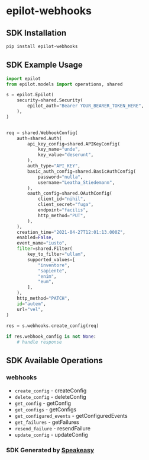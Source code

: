 # epilot-webhooks

<!-- Start SDK Installation -->
## SDK Installation

```bash
pip install epilot-webhooks
```
<!-- End SDK Installation -->

## SDK Example Usage
<!-- Start SDK Example Usage -->
```python
import epilot
from epilot.models import operations, shared

s = epilot.Epilot(
    security=shared.Security(
        epilot_auth="Bearer YOUR_BEARER_TOKEN_HERE",
    ),
)


req = shared.WebhookConfig(
    auth=shared.Auth(
        api_key_config=shared.APIKeyConfig(
            key_name="unde",
            key_value="deserunt",
        ),
        auth_type="API_KEY",
        basic_auth_config=shared.BasicAuthConfig(
            password="nulla",
            username="Leatha_Stiedemann",
        ),
        oauth_config=shared.OAuthConfig(
            client_id="nihil",
            client_secret="fuga",
            endpoint="facilis",
            http_method="PUT",
        ),
    ),
    creation_time="2021-04-27T12:01:13.000Z",
    enabled=False,
    event_name="iusto",
    filter=shared.Filter(
        key_to_filter="ullam",
        supported_values=[
            "inventore",
            "sapiente",
            "enim",
            "eum",
        ],
    ),
    http_method="PATCH",
    id="autem",
    url="vel",
)
    
res = s.webhooks.create_config(req)

if res.webhook_config is not None:
    # handle response
```
<!-- End SDK Example Usage -->

<!-- Start SDK Available Operations -->
## SDK Available Operations


### webhooks

* `create_config` - createConfig
* `delete_config` - deleteConfig
* `get_config` - getConfig
* `get_configs` - getConfigs
* `get_configured_events` - getConfiguredEvents
* `get_failures` - getFailures
* `resend_failure` - resendFailure
* `update_config` - updateConfig
<!-- End SDK Available Operations -->

### SDK Generated by [Speakeasy](https://docs.speakeasyapi.dev/docs/using-speakeasy/client-sdks)
